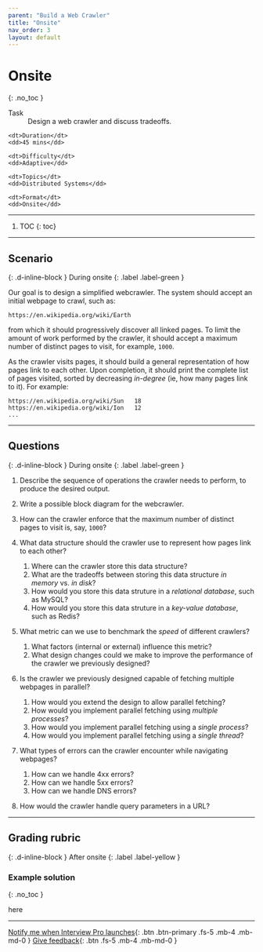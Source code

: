 ```yaml
---
parent: "Build a Web Crawler"
title: "Onsite"
nav_order: 3
layout: default
---
```



# Onsite
{: .no_toc }

<dl>
    <dt>Task</dt>
    <dd>Design a web crawler and discuss tradeoffs.</dd>

    <dt>Duration</dt>
    <dd>45 mins</dd>

    <dt>Difficulty</dt>
    <dd>Adaptive</dd>

    <dt>Topics</dt>
    <dd>Distributed Systems</dd>

    <dt>Format</dt>
    <dd>Onsite</dd>
</dl>


--- 


1. TOC
{: toc}


---


## Scenario
{: .d-inline-block }
During onsite
{: .label .label-green }

Our goal is to design a simplified webcrawler. The system should accept an initial webpage to crawl, such as:

```
https://en.wikipedia.org/wiki/Earth
```

from which it should progressively discover all linked pages. To limit the amount of work performed by the crawler, it should accept a maximum number of distinct pages to visit, for example, `1000`.

As the crawler visits pages, it should build a general representation of how pages link to each other. Upon completion, it should print the complete list of pages visited, sorted by decreasing *in-degree* (ie, how many pages link to it). For example:

```
https://en.wikipedia.org/wiki/Sun   18
https://en.wikipedia.org/wiki/Ion   12
...
```


---


## Questions
{: .d-inline-block } 
During onsite
{: .label .label-green }

1. Describe the sequence of operations the crawler needs to perform, to produce the desired output.

2. Write a possible block diagram for the webcrawler.

3. How can the crawler enforce that the maximum number of distinct pages to visit is, say, `1000`?

4. What data structure should the crawler use to represent how pages link to each other?
    1. Where can the crawler store this data structure?
    2. What are the tradeoffs between storing this data structure *in memory* vs. *in disk*?
    3. How would you store this data struture in a *relational database*, such as MySQL?
    4. How would you store this data struture in a *key-value database*, such as Redis?

5. What metric can we use to benchmark the *speed* of different crawlers?
    1. What factors (internal or external) influence this metric?
    2. What design changes could we make to improve the performance of the crawler we previously designed?

6. Is the crawler we previously designed capable of fetching multiple webpages in parallel?
    1. How would you extend the design to allow parallel fetching?
    2. How would you implement parallel fetching using *multiple processes*?
    3. How would you implement parallel fetching using a *single process*?
    4. How would you implement parallel fetching using a *single thread*?

7. What types of errors can the crawler encounter while navigating webpages?
    1. How can we handle 4xx errors?
    2. How can we handle 5xx errors?
    3. How can we handle DNS errors?

8. How would the crawler handle query parameters in a URL?


---


## Grading rubric
{: .d-inline-block } 
After onsite
{: .label .label-yellow }


### Example solution
{: .no_toc }

here


--- 


[Notify me when Interview Pro launches](https://notify-form){: .btn .btn-primary .fs-5 .mb-4 .mb-md-0 }
[Give feedback](https://feedback-form){: .btn .fs-5 .mb-4 .mb-md-0 }

